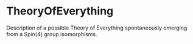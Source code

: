 # TheoryOfEverything
Description of a possible Theory of Everything spontaneously emerging from a Spin(4) group isomorphisms.
